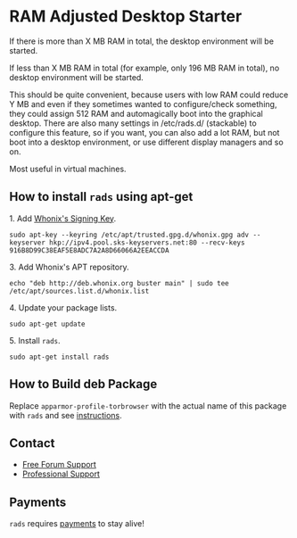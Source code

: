 # RAM Adjusted Desktop Starter #

If there is more than X MB RAM in total, the desktop environment will be
started.

If less than X MB RAM in total (for example, only 196 MB RAM in total), no
desktop environment will be started.

This should be quite convenient, because users with low RAM could reduce Y MB
and even if they sometimes wanted to configure/check something, they could
assign 512 RAM and automagically boot into the graphical desktop. There are
also many settings in /etc/rads.d/ (stackable) to configure this feature, so
if you want, you can also add a lot RAM, but not boot into a desktop
environment, or use different display managers and so on.

Most useful in virtual machines.
## How to install `rads` using apt-get ##

1\. Add [Whonix's Signing Key](https://www.whonix.org/wiki/Whonix_Signing_Key).

```
sudo apt-key --keyring /etc/apt/trusted.gpg.d/whonix.gpg adv --keyserver hkp://ipv4.pool.sks-keyservers.net:80 --recv-keys 916B8D99C38EAF5E8ADC7A2A8D66066A2EEACCDA
```

3\. Add Whonix's APT repository.

```
echo "deb http://deb.whonix.org buster main" | sudo tee /etc/apt/sources.list.d/whonix.list
```

4\. Update your package lists.

```
sudo apt-get update
```

5\. Install `rads`.

```
sudo apt-get install rads
```

## How to Build deb Package ##

Replace `apparmor-profile-torbrowser` with the actual name of this package with `rads` and see [instructions](https://www.whonix.org/wiki/Dev/Build_Documentation/apparmor-profile-torbrowser).

## Contact ##

* [Free Forum Support](https://forums.whonix.org)
* [Professional Support](https://www.whonix.org/wiki/Professional_Support)

## Payments ##

`rads` requires [payments](https://www.whonix.org/wiki/Payments) to stay alive!
